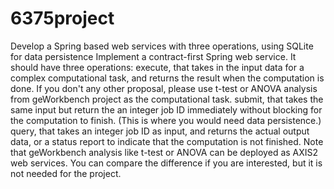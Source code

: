 6375project
===========
Develop a Spring based web services with three operations, using SQLite for data persistence 
Implement a contract-first Spring web service. It should have three operations:
execute, that takes in the input data for a complex computational task, and returns the result when the computation is done. If you don't any other proposal, please use t-test or ANOVA analysis from geWorkbench project as the computational task.
submit, that takes the same input but return the an integer job ID immediately without blocking for the computation to finish. (This is where you would need data persistence.)
query, that takes an integer job ID as input, and returns the actual output data, or a status report to indicate that the computation is not finished.
Note that geWorkbench analysis like t-test or ANOVA can be deployed as AXIS2 web services. You can compare the difference if you are interested, but it is not needed for the project.
